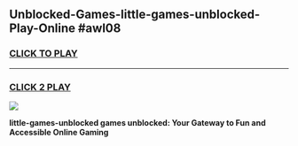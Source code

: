 
## Unblocked-Games-little-games-unblocked-Play-Online #awl08
<h3>
<a href="https://news.freeplayer.one?title=little-games-unblocked&ref=3">CLICK TO PLAY</a></h3>
<hr>

<h3>
<a href="https://news.freeplayer.one?title=little-games-unblocked&ref=3">CLICK 2 PLAY</a>
  
</h3>

<a href="https://news.freeplayer.one?title=little-games-unblocked&ref=3"><img src="https://clearcache.store/games.png"></a>


**little-games-unblocked games unblocked: Your Gateway to Fun and Accessible Online Gaming**
